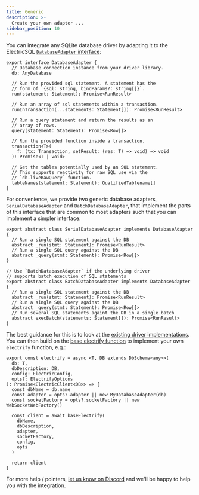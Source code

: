 ```yaml
---
title: Generic
description: >-
  Create your own adapter ...
sidebar_position: 10
---
```


You can integrate any SQLite database driver by adapting it to the ElectricSQL [`DatabaseAdapter` interface](https://github.com/electric-sql/electric/blob/main/clients/typescript/src/electric/adapter.ts):

```tsx
export interface DatabaseAdapter {
  // Database connection instance from your driver library.
  db: AnyDatabase

  // Run the provided sql statement. A statement has the
  // form of `{sql: string, bindParams?: string[]}`.
  run(statement: Statement): Promise<RunResult>

  // Run an array of sql statements within a transaction.
  runInTransaction(...statements: Statement[]): Promise<RunResult>

  // Run a query statement and return the results as an
  // array of rows.
  query(statement: Statement): Promise<Row[]>

  // Run the provided function inside a transaction.
  transaction<T>(
    f: (tx: Transaction, setResult: (res: T) => void) => void
  ): Promise<T | void>

  // Get the tables potentially used by an SQL statement.
  // This supports reactivity for raw SQL use via the
  // `db.liveRawQuery` function.
  tableNames(statement: Statement): QualifiedTablename[]
}
```

For convenience, we provide two generic database adapters, `SerialDatabaseAdapter` and `BatchDatabaseAdapter`, that implement the parts of this interface that are common to most adapters such that you can implement a simpler interface:
```tsx
export abstract class SerialDatabaseAdapter implements DatabaseAdapter {
  // Run a single SQL statement against the DB
  abstract _run(stmt: Statement): Promise<RunResult>
  // Run a single SQL query against the DB
  abstract _query(stmt: Statement): Promise<Row[]>
}

// Use `BatchDatabaseAdapter` if the underlying driver
// supports batch execution of SQL statements
export abstract class BatchDatabaseAdapter implements DatabaseAdapter {
  // Run a single SQL statement against the DB
  abstract _run(stmt: Statement): Promise<RunResult>
  // Run a single SQL query against the DB
  abstract _query(stmt: Statement): Promise<Row[]>
  // Run several SQL statements againt the DB in a single batch
  abstract execBatch(statements: Statement[]): Promise<RunResult>
}
```

The best guidance for this is to look at the [existing driver implementations](https://github.com/electric-sql/electric/tree/main/clients/typescript/src/drivers). You can then build on the [base electrify function](https://github.com/electric-sql/electric/blob/main/clients/typescript/src/electric/index.ts#L33) to implement your own `electrify` function, e.g.:

```tsx
export const electrify = async <T, DB extends DbSchema<any>>(
  db: T,
  dbDescription: DB,
  config: ElectricConfig,
  opts?: ElectrifyOptions
): Promise<ElectricClient<DB>> => {
  const dbName = db.name
  const adapter = opts?.adapter || new MyDatabaseAdapter(db)
  const socketFactory = opts?.socketFactory || new WebSocketWebFactory()

  const client = await baseElectrify(
    dbName,
    dbDescription,
    adapter,
    socketFactory,
    config,
    opts
  )

  return client
}
```

For more help / pointers, [let us know on Discord](https://discord.electric-sql.com) and we'll be happy to help you with the integration.
